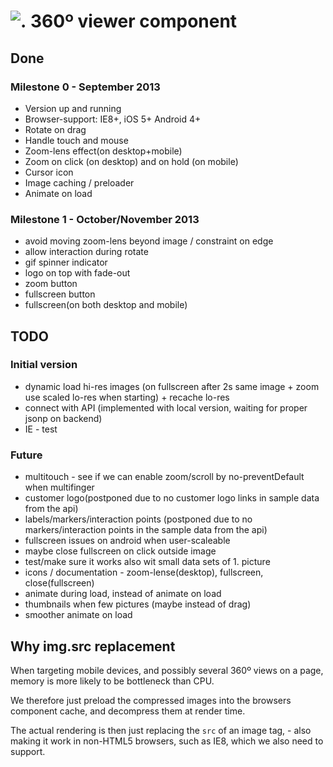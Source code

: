 # ![.](https://ssl.solsort.com/_solsort.png) 360º viewer component
## Done

### Milestone 0 - September 2013

- Version up and running
- Browser-support: IE8+, iOS 5+ Android 4+
- Rotate on drag
- Handle touch and mouse
- Zoom-lens effect(on desktop+mobile)
- Zoom on click (on desktop) and on hold (on mobile)
- Cursor icon
- Image caching / preloader
- Animate on load

### Milestone 1 - October/November 2013
- avoid moving zoom-lens beyond image / constraint on edge
- allow interaction during rotate
- gif spinner indicator
- logo on top with fade-out 
- zoom button
- fullscreen button
- fullscreen(on both desktop and mobile)

## TODO

### Initial version

- dynamic load hi-res images (on fullscreen after 2s same image + zoom use scaled lo-res when starting) + recache lo-res
- connect with API (implemented with local version, waiting for proper jsonp on backend)
- IE - test

### Future

- multitouch - see if we can enable zoom/scroll by no-preventDefault when multifinger
- customer logo(postponed due to no customer logo links in sample data from the api)
- labels/markers/interaction points (postponed due to no markers/interaction points in the sample data from the api)
- fullscreen issues on android when user-scaleable
- maybe close fullscreen on click outside image
- test/make sure it works also wit small data sets of 1. picture
- icons / documentation - zoom-lense(desktop), fullscreen, close(fullscreen)
- animate during load, instead of animate on load
- thumbnails when few pictures (maybe instead of drag)
- smoother animate on load

## Why img.src replacement

When targeting mobile devices,
and possibly several 360º views on a page,
memory is more likely to be bottleneck than CPU.

We therefore just preload the compressed images
into the browsers component cache, 
and decompress them at render time.

The actual rendering is then just replacing
the `src` of an image tag, - also making it work
in non-HTML5 browsers, such as IE8, 
which we also need to support.
